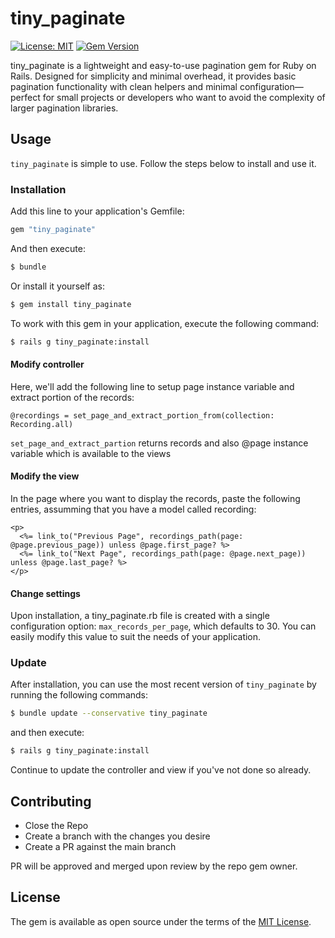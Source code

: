 # tiny\_paginate
  [![License: MIT](https://img.shields.io/badge/License-MIT-yellow.svg)](https://opensource.org/licenses/MIT) [![Gem Version](https://badge.fury.io/rb/tiny_paginate.svg)](https://badge.fury.io/rb/tiny_paginate)

tiny\_paginate is a lightweight and easy-to-use pagination gem for Ruby on Rails. Designed for simplicity and minimal overhead, it provides basic pagination functionality with clean helpers and minimal configuration—perfect for small projects or developers who want to avoid the complexity of larger pagination libraries.

## Usage
`tiny_paginate` is simple to use. Follow the steps below to install and use it.

### Installation
Add this line to your application's Gemfile:

```ruby
gem "tiny_paginate"
```

And then execute:
```bash
$ bundle
```

Or install it yourself as:
```bash
$ gem install tiny_paginate
```
To work with this gem in your application, execute the following command:
 ```bash
$ rails g tiny_paginate:install
```

#### Modify controller
Here, we'll add the following line to setup page instance variable and extract portion of the records:
 
```
@recordings = set_page_and_extract_portion_from(collection: Recording.all)
```
`set_page_and_extract_partion` returns records and also @page instance variable which is available to the views

#### Modify the view
In the page where you want to display the records, paste the following entries, assumming that you have a model called recording:
```
<p>
  <%= link_to("Previous Page", recordings_path(page: @page.previous_page)) unless @page.first_page? %>
  <%= link_to("Next Page", recordings_path(page: @page.next_page)) unless @page.last_page? %>
</p>  
```

#### Change settings
Upon installation, a tiny_paginate.rb file is created with a single configuration option: `max_records_per_page`, which defaults to 30. You can easily modify this value to suit the needs of your application.

### Update
After installation, you can use the most recent version of `tiny_paginate` by running the following commands:
```bash
$ bundle update --conservative tiny_paginate
```
and then execute:
```bash
$ rails g tiny_paginate:install
```
Continue to update the controller and view if you've not done so already.


## Contributing
* Close the Repo
* Create a branch with the changes you desire
* Create a PR against the main branch 

PR will be approved and merged upon review by the repo gem owner.

## License
The gem is available as open source under the terms of the [MIT License](https://opensource.org/licenses/MIT).
